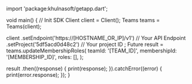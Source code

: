 import 'package:khulnasoft/getapp.dart';

void main() { // Init SDK
  Client client = Client();
  Teams teams = Teams(client);

  client
    .setEndpoint('https://[HOSTNAME_OR_IP]/v1') // Your API Endpoint
    .setProject('5df5acd0d48c2') // Your project ID
  ;
  Future result = teams.updateMembershipRoles(
    teamId: '[TEAM_ID]',
    membershipId: '[MEMBERSHIP_ID]',
    roles: [],
  );

  result
    .then((response) {
      print(response);
    }).catchError((error) {
      print(error.response);
  });
}
